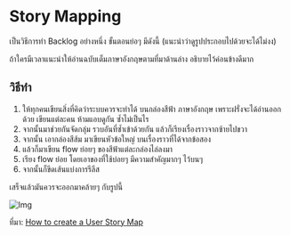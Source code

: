 Story Mapping
===
เป็นวิธีการทำ Backlog อย่างหนึ่ง ขั้นตอนย่อๆ มีดังนี้ (แนะนำว่าดูรูปประกอบไปด้วยจะได้ไม่งง) 

ถ้าใครมีเวลาแนะนำให้อ่านฉบับเต็มภาษาอังกฤษตามที่มาด้านล่าง อธิบายไว้ค่อนข้างดีมาก

วิธีทำ
---
1. ให้ทุกคนเขียนสิ่งที่คิดว่าระบบควรจะทำได้ บนกล่องสีฟ้า ภาษาอังกฤษ เพราะฝรั่งจะได้อ่านออกด้วย เขียนแต่ละคน ห้ามแอบดูกัน 
ซ้ำไม่เป็นไร 
2. จากนั้นมาช่วยกันจัดกลุ่ม รวบอันที่ซ้ำเข้าด้วยกัน แล้วก็เรียงเรื่องราวจากซ้ายไปขวา 
3. จากนั้น เอากล่องสีส้ม มาเขียนหัวข้อใหญ่ บนเรื่องราวที่ได้จากข้อสอง
4. แล้วก็มาเขียน flow ย่อยๆ ของสีฟ้าแต่ละกล่องไล่ลงมา 
5. เรียง flow ย่อย โดยเอาของที่ใช้บ่อยๆ มีความสำคัญมากๆ ไว้บนๆ
6. จากนั้นก็ขีดเส้นแบ่งการรีลีส


เสร็จแล้วมันควรจะออกมาคล้ายๆ กับรูปนี้

![Img](http://3.bp.blogspot.com/-jySCPZkngcs/T2DrcIrEscI/AAAAAAAABw4/u1xrp-n0ISQ/s1600/UserStoryMap.png "abc")

ที่มา: [How to create a User Story Map](http://winnipegagilist.blogspot.com/2012/03/how-to-create-user-story-map.html)
